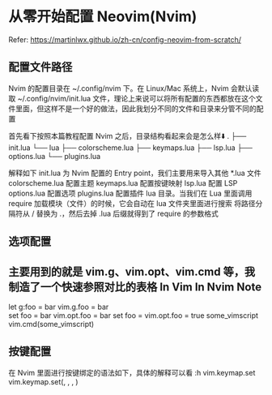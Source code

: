 # 从零开始配置 Neovim(Nvim)
Refer: https://martinlwx.github.io/zh-cn/config-neovim-from-scratch/

## 配置文件路径

Nvim 的配置目录在 ~/.config/nvim 下。在 Linux/Mac 系统上，Nvim 会默认读取 ~/.config/nvim/init.lua 文件，理论上来说可以将所有配置的东西都放在这个文件里面，但这样不是一个好的做法，因此我划分不同的文件和目录来分管不同的配置

首先看下按照本篇教程配置 Nvim 之后，目录结构看起来会是怎么样⬇️
.
├── init.lua
└── lua
    ├── colorscheme.lua
    ├── keymaps.lua
    ├── lsp.lua
    ├── options.lua
    └── plugins.lua

解释如下
    init.lua 为 Nvim 配置的 Entry point，我们主要用来导入其他 *.lua 文件
        colorscheme.lua 配置主题
        keymaps.lua 配置按键映射
        lsp.lua 配置 LSP
        options.lua 配置选项
        plugins.lua 配置插件
    lua 目录。当我们在 Lua 里面调用 require 加载模块（文件）的时候，它会自动在 lua 文件夹里面进行搜索
        将路径分隔符从 / 替换为 .，然后去掉 .lua 后缀就得到了 require 的参数格式


## 选项配置

主要用到的就是 vim.g、vim.opt、vim.cmd 等，我制造了一个快速参照对比的表格
In Vim 	            In Nvim 	                Note
----------------------------------------------------
let g:foo = bar 	vim.g.foo = bar 	
set foo = bar 	    vim.opt.foo = bar 	        set foo = vim.opt.foo = true
some_vimscript 	    vim.cmd(some_vimscript) 	

## 按键配置
在 Nvim 里面进行按键绑定的语法如下，具体的解释可以看 :h vim.keymap.set
vim.keymap.set(<mode>, <key>, <action>, <opts>)
